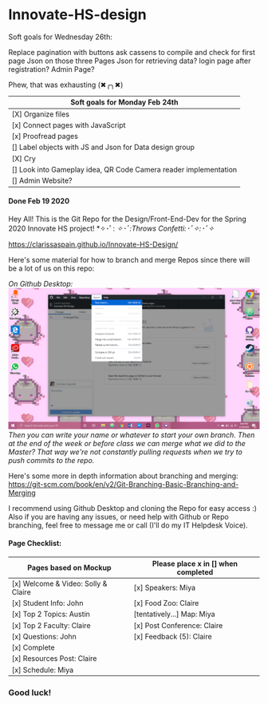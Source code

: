 # Innovate-HS-design
Soft goals for Wednesday 26th:

Replace pagination with buttons
ask cassens to compile and check for first page
Json on those three Pages
Json for retrieving data? 
login page after registration?
Admin Page?



Phew, that was exhausting (✖╭╮✖)

| Soft goals for Monday Feb 24th                                   |
| ---------------------------------------------------------------- |
| [X] Organize files                                               |
| [x] Connect pages with JavaScript                                |
| [x] Proofread pages                                              |
| [] Label objects with JS and Json for Data design group          |
| [X] Cry                                                          |
| [] Look into Gameplay idea, QR Code Camera reader implementation |
| [] Admin Website?                                                |





#### Done Feb 19 2020
Hey All! This is the Git Repo for the Design/Front-End-Dev for the Spring 2020 Innovate HS project!
 *✧･ﾟ: *✧･ﾟ:Throws Confetti:･ﾟ✧:･ﾟ✧*

https://clarissaspain.github.io/Innovate-HS-Design/

Here's some material for how to branch and merge Repos since there will be a lot of us on this repo:

*On Github Desktop:*
![](img/branch_ex.png)
*Then you can write your name or whatever to start your own branch. Then at the end of the week or before class we can merge what we did to the Master? That way we're not constantly pulling requests when we try to push commits to the repo.*

Here's some more in depth information about branching and merging:
https://git-scm.com/book/en/v2/Git-Branching-Basic-Branching-and-Merging

I recommend using Github Desktop and cloning the Repo for easy access :)
Also if you are having any issues, or need help with Github or Repo branching, feel free to message me or call (I'll do my IT Helpdesk Voice).

#### Page Checklist:
| Pages based on Mockup               | Please place x in [] when completed |
| ----------------------------------- | ----------------------------------- |
| [x] Welcome & Video: Solly & Claire | [x] Speakers: Miya                  |
| [x] Student Info: John               | [x] Food Zoo: Claire                |
| [x] Top 2 Topics: Austin            | [tentatively...] Map: Miya          |
| [x] Top 2 Faculty: Claire           | [x] Post Conference: Claire         |
| [x] Questions: John                  | [x] Feedback (5): Claire            |
| [x] Complete                        |                                     |
| [x] Resources Post: Claire          |                                     |
| [x] Schedule: Miya                  |                                     |

### Good luck!
